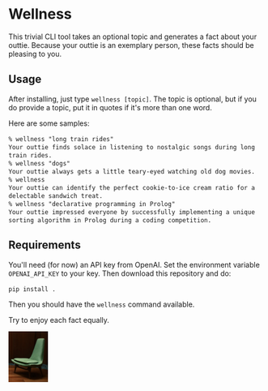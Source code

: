 # Wellness

This trivial CLI tool takes an optional topic and generates a fact about your outtie. Because your outtie is an exemplary person, these facts should be pleasing to you.

## Usage

After installing, just type `wellness [topic]`. The topic is optional, but if you do provide a topic, put it in quotes if it's more than one word.

Here are some samples:

```
% wellness "long train rides"
Your outtie finds solace in listening to nostalgic songs during long train rides.
% wellness "dogs"
Your outtie always gets a little teary-eyed watching old dog movies.
% wellness
Your outtie can identify the perfect cookie-to-ice cream ratio for a delectable sandwich treat.
% wellness "declarative programming in Prolog"
Your outtie impressed everyone by successfully implementing a unique sorting algorithm in Prolog during a coding competition.
```

## Requirements

You'll need (for now) an API key from OpenAI. Set the environment variable `OPENAI_API_KEY` to your key. Then download this repository and do:

```
pip install .
```

Then you should have the `wellness` command available.

Try to enjoy each fact equally.


<img src="chair.jpg" alt="wellness" style="height: 100px;"/>